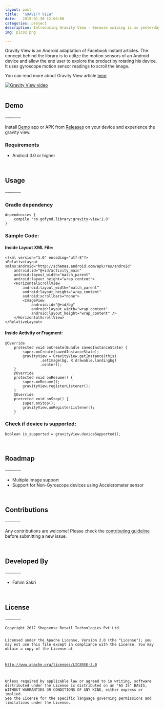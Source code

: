 ```yaml
---
layout: post
title:  "GRAVITY VIEW"
date:   2015-01-30 12:00:00
categories: project
description: Introducing Gravity View - Because swiping is so yesterday!
img: pic02.png

---
```


<p>Gravity View is an Android adaptation of Facebook instant articles. The concept behind the library is to utilize the motion sensors of an Android device and allow the end user to explore the product by rotating his device. It uses gyroscope motion sensor readings to scroll the image.
</p>

<p>You can read more about Gravity View article <a class="post_link" href="https://blog.gofynd.com/introducing-gravity-because-swiping-is-so-yesterday-4aebd89f0e21">here</a></p>

<a href="http://www.youtube.com/watch?v=IrNr-J1s8f8"><img src="http://img.youtube.com/vi/IrNr-J1s8f8/0.jpg" alt="Gravity View video" /></a>
<br>
<br>
<h2 id="demo">Demo</h2>
--------

<p>Install <a href="https://github.com/gofynd/gravity-view/releases/download/v1.0/gravityview-1.0.apk">Demo</a> app or APK from <a href="https://github.com/gofynd/gravity-view/releases">Releases</a> on your device and experience the gravity view.</p>

<h3 id="requirements">Requirements</h3>

<ul>
<li>Android 3.0 or higher</li>
</ul>
<br>
<h2 id="usage">Usage</h2>
--------

<h3 id="gradledependency">Gradle dependency</h3>

<pre><code>dependencies {
    compile 'co.gofynd.library:gravity-view:1.0'
}
</code></pre>

<h3 id="samplecode">Sample Code:</h3>

<h4 id="insidelayoutxmlfile">Inside Layout XML File:</h4>

<pre><code>&lt;?xml version="1.0" encoding="utf-8"?&gt;
&lt;RelativeLayout xmlns:android="http://schemas.android.com/apk/res/android"
    android:id="@+id/activity_main"
    android:layout_width="match_parent"
    android:layout_height="wrap_content"&gt;
    &lt;HorizontalScrollView
        android:layout_width="match_parent"
        android:layout_height="wrap_content"
        android:scrollbars="none"&gt;
        &lt;ImageView
            android:id="@+id/bg"
            android:layout_width="wrap_content"
            android:layout_height="wrap_content" /&gt;
    &lt;/HorizontalScrollView&gt;
&lt;/RelativeLayout&gt;
</code></pre>

<h4 id="insideactivityorfragment">Inside Activity or Fragment:</h4>

<pre><code>@Override
    protected void onCreate(Bundle savedInstanceState) {
        super.onCreate(savedInstanceState);
        gravityView = GravityView.getInstance(this)
                .setImage(bg, R.drawable.landingbg)
                .center();
    }
    @Override
    protected void onResume() {
        super.onResume();
        gravityView.registerListener();
    }
    @Override
    protected void onStop() {
        super.onStop();
        gravityView.unRegisterListener();
    }
</code></pre>

<h3 id="checkifdeviceissupported">Check if device is supported:</h3>

<pre><code>boolean is_supported = gravityView.deviceSupported();
</code></pre>
<br>
<h2 id="roadmap">Roadmap</h2>
--------

<ul>
<li>Multiple image support</li>

<li>Support for Non-Gyroscope devices using Accelerometer sensor</li>
</ul>
<br>
<h2 id="contributions">Contributions</h2>
--------
<p>Any contributions are welcome!
Please check the <a href="https://github.com/gofynd/gravity-view/blob/master/CONTRIBUTING.md">contributing guideline</a> before submitting a new issue.</p>
<br>
<h2 id="developedby">Developed By</h2>
--------
<ul>
<li>Fahim Sakri</li>
</ul>
<br>
<h2 id="license">License</h2>
--------
<pre><code>Copyright 2017 Shopsense Retail Technologies Pvt Ltd.

Licensed under the Apache License, Version 2.0 (the "License");
you may not use this file except in compliance with the License.
You may obtain a copy of the License at

   http://www.apache.org/licenses/LICENSE-2.0

Unless required by applicable law or agreed to in writing, software
distributed under the License is distributed on an "AS IS" BASIS,
WITHOUT WARRANTIES OR CONDITIONS OF ANY KIND, either express or implied.
See the License for the specific language governing permissions and
limitations under the License.
</code></pre>